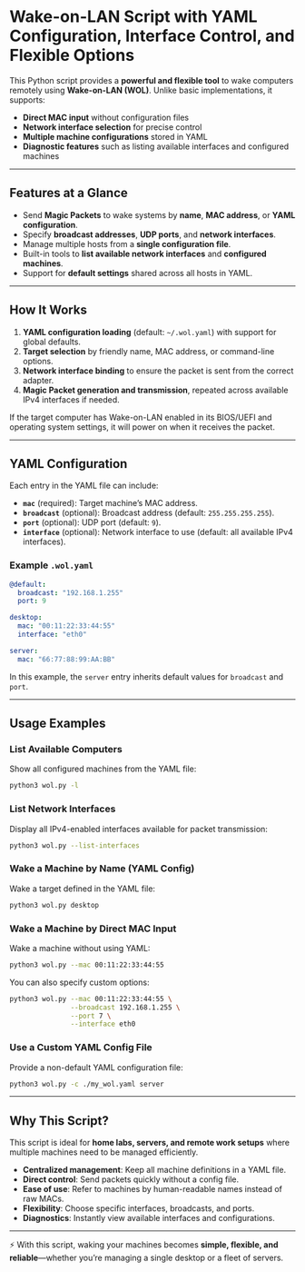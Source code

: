 # Wake-on-LAN Script with YAML Configuration, Interface Control, and Flexible Options

This Python script provides a **powerful and flexible tool** to wake computers remotely using **Wake-on-LAN (WOL)**. Unlike basic implementations, it supports:

* **Direct MAC input** without configuration files
* **Network interface selection** for precise control
* **Multiple machine configurations** stored in YAML
* **Diagnostic features** such as listing available interfaces and configured machines

---

## Features at a Glance

* Send **Magic Packets** to wake systems by **name**, **MAC address**, or **YAML configuration**.
* Specify **broadcast addresses**, **UDP ports**, and **network interfaces**.
* Manage multiple hosts from a **single configuration file**.
* Built-in tools to **list available network interfaces** and **configured machines**.
* Support for **default settings** shared across all hosts in YAML.

---

## How It Works

1. **YAML configuration loading** (default: `~/.wol.yaml`) with support for global defaults.
2. **Target selection** by friendly name, MAC address, or command-line options.
3. **Network interface binding** to ensure the packet is sent from the correct adapter.
4. **Magic Packet generation and transmission**, repeated across available IPv4 interfaces if needed.

If the target computer has Wake-on-LAN enabled in its BIOS/UEFI and operating system settings, it will power on when it receives the packet.

---

## YAML Configuration

Each entry in the YAML file can include:

* **`mac`** (required): Target machine’s MAC address.
* **`broadcast`** (optional): Broadcast address (default: `255.255.255.255`).
* **`port`** (optional): UDP port (default: `9`).
* **`interface`** (optional): Network interface to use (default: all available IPv4 interfaces).

### Example `.wol.yaml`

```yaml
@default:
  broadcast: "192.168.1.255"
  port: 9

desktop:
  mac: "00:11:22:33:44:55"
  interface: "eth0"

server:
  mac: "66:77:88:99:AA:BB"
```

In this example, the `server` entry inherits default values for `broadcast` and `port`.

---

## Usage Examples

### List Available Computers

Show all configured machines from the YAML file:

```bash
python3 wol.py -l
```

### List Network Interfaces

Display all IPv4-enabled interfaces available for packet transmission:

```bash
python3 wol.py --list-interfaces
```

### Wake a Machine by Name (YAML Config)

Wake a target defined in the YAML file:

```bash
python3 wol.py desktop
```

### Wake a Machine by Direct MAC Input

Wake a machine without using YAML:

```bash
python3 wol.py --mac 00:11:22:33:44:55
```

You can also specify custom options:

```bash
python3 wol.py --mac 00:11:22:33:44:55 \
               --broadcast 192.168.1.255 \
               --port 7 \
               --interface eth0
```

### Use a Custom YAML Config File

Provide a non-default YAML configuration file:

```bash
python3 wol.py -c ./my_wol.yaml server
```

---

## Why This Script?

This script is ideal for **home labs, servers, and remote work setups** where multiple machines need to be managed efficiently.

* **Centralized management**: Keep all machine definitions in a YAML file.
* **Direct control**: Send packets quickly without a config file.
* **Ease of use**: Refer to machines by human-readable names instead of raw MACs.
* **Flexibility**: Choose specific interfaces, broadcasts, and ports.
* **Diagnostics**: Instantly view available interfaces and configurations.

---

⚡ With this script, waking your machines becomes **simple, flexible, and reliable**—whether you’re managing a single desktop or a fleet of servers.